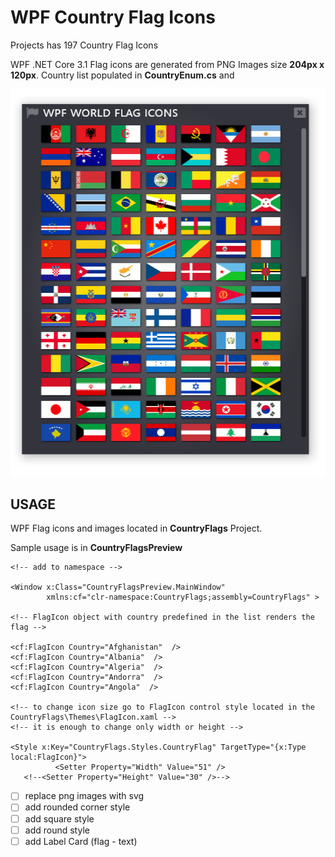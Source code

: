 # WPF Country Flag Icons
Projects has 197 Country Flag Icons 

WPF .NET Core 3.1
Flag icons are generated from PNG Images size **204px x 120px**. 
Country list populated in **CountryEnum.cs** and 

![Image of WPF Flag Icons](https://github.com/i470/WPF-Country-Flag-Icons/blob/master/wpf_country_icons.PNG)

## USAGE
WPF Flag icons and images located in **CountryFlags** Project.

Sample usage is in **CountryFlagsPreview** 
	
```xaml
<!-- add to namespace -->

<Window x:Class="CountryFlagsPreview.MainWindow"
        xmlns:cf="clr-namespace:CountryFlags;assembly=CountryFlags" >

<!-- FlagIcon object with country predefined in the list renders the flag -->

<cf:FlagIcon Country="Afghanistan"  />
<cf:FlagIcon Country="Albania"  />
<cf:FlagIcon Country="Algeria"  />
<cf:FlagIcon Country="Andorra"  />
<cf:FlagIcon Country="Angola"  />

<!-- to change icon size go to FlagIcon control style located in the  CountryFlags\Themes\FlagIcon.xaml -->
<!-- it is enough to change only width or height -->

<Style x:Key="CountryFlags.Styles.CountryFlag" TargetType="{x:Type local:FlagIcon}">
          <Setter Property="Width" Value="51" />
   <!--<Setter Property="Height" Value="30" />-->
```

- [ ] replace png images with svg
- [ ] add rounded corner style
- [ ] add square style
- [ ] add round style
- [ ] add Label Card (flag - text)
